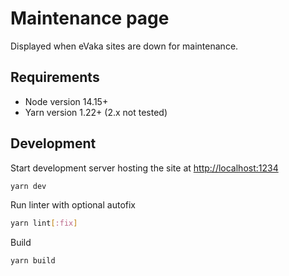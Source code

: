 <!--
SPDX-FileCopyrightText: 2017-2020 City of Espoo

SPDX-License-Identifier: LGPL-2.1-or-later
-->

# Maintenance page

Displayed when eVaka sites are down for maintenance.

## Requirements

- Node version 14.15+
- Yarn version 1.22+ (2.x not tested)

## Development

Start development server hosting the site at <http://localhost:1234>

```sh
yarn dev
```

Run linter with optional autofix

```sh
yarn lint[:fix]
```

Build

```sh
yarn build
```
